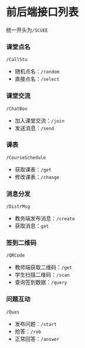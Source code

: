 # 前后端接口列表

统一开头为`/SCUEE`



### 课堂点名

`/CallStu`

- 随机点名：`/random`
- 直接点名：`/select`



### 课堂交流

`/ChatBox`

- 加入课堂交流：`/join`
- 发送消息：`/send`



### 课表

`/CourseSchedule`

- 获取课表：`/get`
- 修改课表：`/change`



### 消息分发

`/DistrMsg`

- 教务端发布消息：`/create`
- 获取消息：`get`



### 签到二维码

`/QRCode`

- 教师端获取二维码：`/get`
- 学生扫描二维码：`/scan`
- 查询签到数据：`/query`



### 问题互动

`/Ques`

- 发布问题：`/start`
- 抢答：`/rob`
- 正常回答：`/answer`